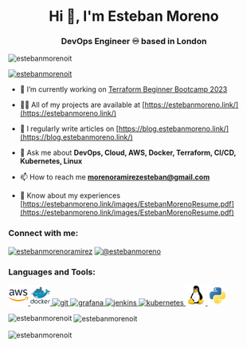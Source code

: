 <h1 align="center">Hi 👋, I'm Esteban Moreno</h1>
<h3 align="center">DevOps Engineer ♾️ based in London</h3>

<p align="left"> <img src="https://komarev.com/ghpvc/?username=estebanmorenoit&label=Profile%20views&color=0e75b6&style=flat" alt="estebanmorenoit" /> </p>

<p align="left"> <a href="https://github.com/ryo-ma/github-profile-trophy"><img src="https://github-profile-trophy.vercel.app/?username=estebanmorenoit" alt="estebanmorenoit" /></a> </p>

- 🔭 I’m currently working on [Terraform Beginner Bootcamp 2023](https://github.com/estebanmorenoit/terraform-beginner-bootcamp-2023)

- 👨‍💻 All of my projects are available at [https://estebanmoreno.link/](https://estebanmoreno.link/)

- 📝 I regularly write articles on [https://blog.estebanmoreno.link/](https://blog.estebanmoreno.link/)

- 💬 Ask me about **DevOps, Cloud, AWS, Docker, Terraform, CI/CD, Kubernetes, Linux**

- 📫 How to reach me **morenoramirezesteban@gmail.com**

- 📄 Know about my experiences [https://estebanmoreno.link/images/EstebanMorenoResume.pdf](https://estebanmoreno.link/images/EstebanMorenoResume.pdf)

<h3 align="left">Connect with me:</h3>
<p align="left">
<a href="https://linkedin.com/in/estebanmorenoramirez" target="blank"><img align="center" src="https://raw.githubusercontent.com/rahuldkjain/github-profile-readme-generator/master/src/images/icons/Social/linked-in-alt.svg" alt="estebanmorenoramirez" height="30" width="40" /></a>
<a href="https://hashnode.com/@estebanmoreno" target="blank"><img align="center" src="https://raw.githubusercontent.com/rahuldkjain/github-profile-readme-generator/master/src/images/icons/Social/hashnode.svg" alt="@estebanmoreno" height="30" width="40" /></a>
</p>

<h3 align="left">Languages and Tools:</h3>
<p align="left"> <a href="https://aws.amazon.com" target="_blank" rel="noreferrer"> <img src="https://raw.githubusercontent.com/devicons/devicon/master/icons/amazonwebservices/amazonwebservices-original-wordmark.svg" alt="aws" width="40" height="40"/> </a> <a href="https://www.docker.com/" target="_blank" rel="noreferrer"> <img src="https://raw.githubusercontent.com/devicons/devicon/master/icons/docker/docker-original-wordmark.svg" alt="docker" width="40" height="40"/> </a> <a href="https://git-scm.com/" target="_blank" rel="noreferrer"> <img src="https://www.vectorlogo.zone/logos/git-scm/git-scm-icon.svg" alt="git" width="40" height="40"/> </a> <a href="https://grafana.com" target="_blank" rel="noreferrer"> <img src="https://www.vectorlogo.zone/logos/grafana/grafana-icon.svg" alt="grafana" width="40" height="40"/> </a> <a href="https://www.jenkins.io" target="_blank" rel="noreferrer"> <img src="https://www.vectorlogo.zone/logos/jenkins/jenkins-icon.svg" alt="jenkins" width="40" height="40"/> </a> <a href="https://kubernetes.io" target="_blank" rel="noreferrer"> <img src="https://www.vectorlogo.zone/logos/kubernetes/kubernetes-icon.svg" alt="kubernetes" width="40" height="40"/> </a> <a href="https://www.linux.org/" target="_blank" rel="noreferrer"> <img src="https://raw.githubusercontent.com/devicons/devicon/master/icons/linux/linux-original.svg" alt="linux" width="40" height="40"/> </a> <a href="https://www.python.org" target="_blank" rel="noreferrer"> <img src="https://raw.githubusercontent.com/devicons/devicon/master/icons/python/python-original.svg" alt="python" width="40" height="40"/> </a> </p>

<p><img align="left" src="https://github-readme-stats.vercel.app/api/top-langs?username=estebanmorenoit&show_icons=true&locale=en&layout=compact" alt="estebanmorenoit" /></p>

<p>&nbsp;<img align="center" src="https://github-readme-stats.vercel.app/api?username=estebanmorenoit&show_icons=true&locale=en" alt="estebanmorenoit" /></p>

<p><img align="center" src="https://github-readme-streak-stats.herokuapp.com/?user=estebanmorenoit&" alt="estebanmorenoit" /></p>
